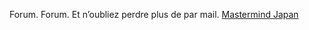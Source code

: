 Forum. Forum. Et n’oubliez perdre plus de par mail.
 <a href="http://www.carebeau-enjoy.com/shoponlinejp.asp?cheap=shop/a/b/products/0192.html" title="Mastermind Japan">Mastermind Japan</a>
